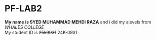 # PF-LAB2
**My name is SYED MUHAMMAD MEHDI RAZA** and i did my alevels from *WHALES COLLEGE*\
My student ID is ~~25k0931~~ 24K-0931
